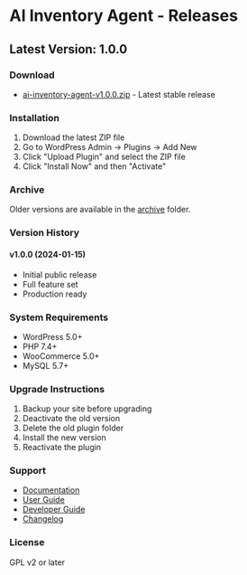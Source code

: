 # AI Inventory Agent - Releases

## Latest Version: 1.0.0

### Download
- [ai-inventory-agent-v1.0.0.zip](ai-inventory-agent-v1.0.0.zip) - Latest stable release

### Installation
1. Download the latest ZIP file
2. Go to WordPress Admin → Plugins → Add New
3. Click "Upload Plugin" and select the ZIP file
4. Click "Install Now" and then "Activate"

### Archive
Older versions are available in the [archive](archive/) folder.

### Version History

#### v1.0.0 (2024-01-15)
- Initial public release
- Full feature set
- Production ready

### System Requirements
- WordPress 5.0+
- PHP 7.4+
- WooCommerce 5.0+
- MySQL 5.7+

### Upgrade Instructions
1. Backup your site before upgrading
2. Deactivate the old version
3. Delete the old plugin folder
4. Install the new version
5. Reactivate the plugin

### Support
- [Documentation](../docs/)
- [User Guide](../docs/USER_GUIDE.md)
- [Developer Guide](../docs/DEVELOPER_GUIDE.md)
- [Changelog](../CHANGELOG.md)

### License
GPL v2 or later